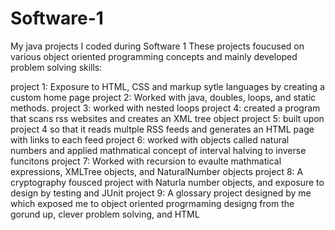 # Software-1
My java projects I coded during Software 1 These projects foucused on various object oriented programming concepts and mainly developed
problem solving skills:

project 1: Exposure to HTML, CSS and markup sytle languages by creating a custom home page
project 2: Worked with java, doubles, loops, and static methods.
project 3: worked with nested loops
project 4: created a program that scans rss websites and creates an XML tree object
project 5: built upon project 4 so that it reads multple RSS feeds and generates an HTML page with links to each feed
project 6: worked with objects called natural numbers and applied mathmatical concept of interval halving to inverse funcitons
project 7: Worked with recursion to evaulte mathmatical expressions, XMLTree objects, and NaturalNumber objects
project 8: A cryptography fousced project with Naturla number objects, and exposure to design by testing and JUnit
project 9: A glossary project designed by me which exposed me to object oriented progrmaming designg from the gorund up, clever problem solving, and HTML
